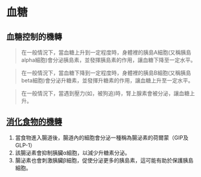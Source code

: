 # 血糖
## 血糖控制的機轉
> 在一般情況下，當血糖上升到一定程度時，身體裡的胰島A細胞(又稱胰島alpha細胞)會分泌胰島素，並發揮胰島素的作用，讓血糖下降至一定水平。

> 在一般情況下，當血糖下降到一定程度時，身體裡的胰島B細胞(又稱胰島beta細胞)會分泌升糖素，並發揮升糖素的作用，讓血糖上升至一定水平。

> 在一般情況下，當遇到壓力(如，被狗追)時，腎上腺素會被分泌，讓血糖上升。

## [消化食物的機轉](https://www.commonhealth.com.tw/diabetes/article/66)

1. 當食物進入腸道後，腸道內的細胞會分泌一種稱為腸泌素的荷爾蒙（GIP及GLP-1）
2. 該腸泌素會抑制胰臟α細胞，以減少升糖素分泌。
3. 腸泌素也會刺激胰臟β細胞，促使分泌更多的胰島素，這可能有助於保護胰島細胞。
